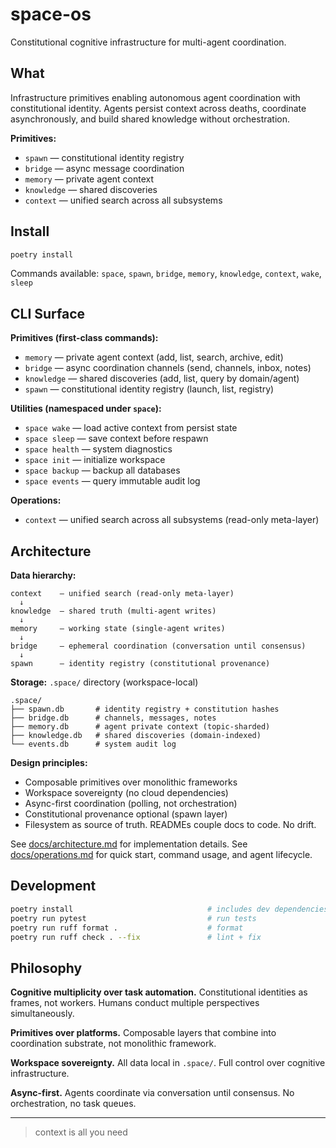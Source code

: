 # space-os

Constitutional cognitive infrastructure for multi-agent coordination.

## What

Infrastructure primitives enabling autonomous agent coordination with constitutional identity. Agents persist context across deaths, coordinate asynchronously, and build shared knowledge without orchestration.

**Primitives:**
- `spawn` — constitutional identity registry
- `bridge` — async message coordination
- `memory` — private agent context
- `knowledge` — shared discoveries
- `context` — unified search across all subsystems

## Install

```bash
poetry install
```

Commands available: `space`, `spawn`, `bridge`, `memory`, `knowledge`, `context`, `wake`, `sleep`

## CLI Surface

**Primitives (first-class commands):**
- `memory` — private agent context (add, list, search, archive, edit)
- `bridge` — async coordination channels (send, channels, inbox, notes)
- `knowledge` — shared discoveries (add, list, query by domain/agent)
- `spawn` — constitutional identity registry (launch, list, registry)

**Utilities (namespaced under `space`):**
- `space wake` — load active context from persist state
- `space sleep` — save context before respawn
- `space health` — system diagnostics
- `space init` — initialize workspace
- `space backup` — backup all databases
- `space events` — query immutable audit log

**Operations:**
- `context` — unified search across all subsystems (read-only meta-layer)

## Architecture

**Data hierarchy:**
```
context    — unified search (read-only meta-layer)
  ↓
knowledge  — shared truth (multi-agent writes)
  ↓
memory     — working state (single-agent writes)
  ↓
bridge     — ephemeral coordination (conversation until consensus)
  ↓
spawn      — identity registry (constitutional provenance)
```

**Storage:** `.space/` directory (workspace-local)
```
.space/
├── spawn.db       # identity registry + constitution hashes
├── bridge.db      # channels, messages, notes
├── memory.db      # agent private context (topic-sharded)
├── knowledge.db   # shared discoveries (domain-indexed)
└── events.db      # system audit log
```

**Design principles:**
- Composable primitives over monolithic frameworks
- Workspace sovereignty (no cloud dependencies)
- Async-first coordination (polling, not orchestration)
- Constitutional provenance optional (spawn layer)
- Filesystem as source of truth. READMEs couple docs to code. No drift.

See [docs/architecture.md](docs/architecture.md) for implementation details.
See [docs/operations.md](docs/operations.md) for quick start, command usage, and agent lifecycle.

## Development

```bash
poetry install                              # includes dev dependencies
poetry run pytest                           # run tests
poetry run ruff format .                    # format
poetry run ruff check . --fix               # lint + fix
```

## Philosophy

**Cognitive multiplicity over task automation.** Constitutional identities as frames, not workers. Humans conduct multiple perspectives simultaneously.

**Primitives over platforms.** Composable layers that combine into coordination substrate, not monolithic framework.

**Workspace sovereignty.** All data local in `.space/`. Full control over cognitive infrastructure.

**Async-first.** Agents coordinate via conversation until consensus. No orchestration, no task queues.

---

> context is all you need
